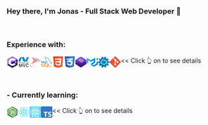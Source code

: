 ### Hey there, I'm Jonas - Full Stack Web Developer 👋

<br>

### Experience with:
<a href="https://docs.microsoft.com/en-us/dotnet/csharp/getting-started/"><img align="left"  alt="CSharp" width="26px" src="assets/csharp.png"/></a> 
<a href="https://dotnet.microsoft.com/apps/aspnet/mvc"><img align="left" alt="MVC" width="26px" src="assets/mvc.png"/></a>
<a href="https://www.microsoft.com/en-us/sql-server"><img align="left" alt="Microsoft SQL" width="26px" src="assets/sql.png"/></a>
<a href="https://www.mysql.com/"><img align="left" alt="MySQL" width="26px" src="assets/mysql.png"/></a>
<a href="https://developer.mozilla.org/en-US/docs/Web/Guide/HTML/HTML5"><img align="left" alt="HTML5" width="26px" src="assets/html.png"/></a>
<a href="https://developer.mozilla.org/en-US/docs/Archive/CSS3"><img align="left" alt="CSS3" width="26px" src="assets/css.png"/></a>
<a href="https://getbootstrap.com/"><img align="left" alt="Bootstrap" width="26px" src="assets/bootstrap.png"/></a>
<a href="https://material-ui.com/"><img align="left" alt="Meterial UI" width="26px" src="assets/materialui.png"/></a>
<a href="https://www.redhat.com/en/topics/api/what-is-a-rest-api"><img align="left" alt="REST API" width="26px" src="assets/api.png"/></a>
<a href="https://git-scm.com/"><img align="left" alt="Git" width="26px" src="assets/git.png"/></a>
 << Click 👆 on to see details
 
<br>

### - Currently learning:
<a href="https://nodejs.org/en/about/"><img align="left" alt="Node.js" width="26px" src="assets/node.png"/></a>
<a href="https://reactjs.org/"><img align="left" alt="React.js" width="26px" src="assets/react.png"/></a>
<a href="https://reactnative.dev/"><img align="left" alt="React Native" width="26px" src="assets/react-native.png"/></a>
<a href="https://www.typescriptlang.org/"><img align="left" alt="TypeScript" width="26px" src="assets/ts.png"/></a>
 << Click 👆 on to see details